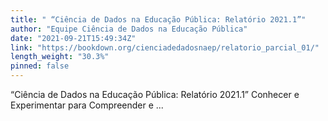```yaml
---
title: " “Ciência de Dados na Educação Pública: Relatório 2021.1”"
author: "Equipe Ciência de Dados na Educação Pública"
date: "2021-09-21T15:49:34Z"
link: "https://bookdown.org/cienciadedadosnaep/relatorio_parcial_01/"
length_weight: "30.3%"
pinned: false
---
```


“Ciência de Dados na Educação Pública: Relatório 2021.1” Conhecer e Experimentar para Compreender e ...
